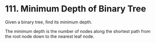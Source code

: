 # 111. Minimum Depth of Binary Tree 

Given a binary tree, find its minimum depth.

The minimum depth is the number of nodes along the shortest path from the root node down to the nearest leaf node.
